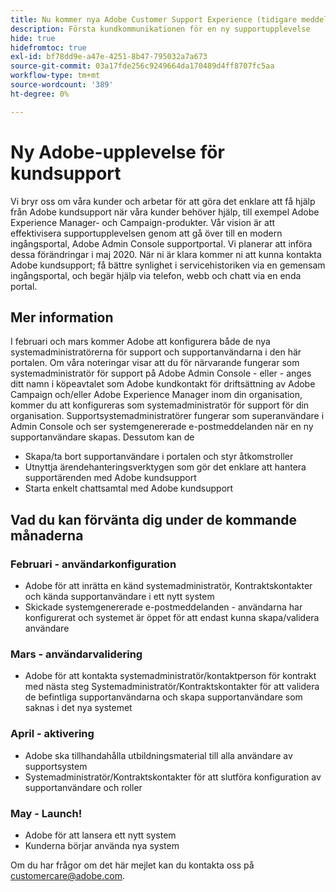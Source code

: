 ```yaml
---
title: Nu kommer nya Adobe Customer Support Experience (tidigare meddelande)
description: Första kundkommunikationen för en ny supportupplevelse
hide: true
hidefromtoc: true
exl-id: bf78dd9e-a47e-4251-8b47-795032a7a673
source-git-commit: 03a17fde256c9249664da170489d4ff8707fc5aa
workflow-type: tm+mt
source-wordcount: '389'
ht-degree: 0%

---
```


# Ny Adobe-upplevelse för kundsupport

Vi bryr oss om våra kunder och arbetar för att göra det enklare att få hjälp från Adobe kundsupport när våra kunder behöver hjälp, till exempel Adobe Experience Manager- och Campaign-produkter. Vår vision är att effektivisera supportupplevelsen genom att gå över till en modern ingångsportal, Adobe Admin Console supportportal. Vi planerar att införa dessa förändringar i maj 2020. När ni är klara kommer ni att kunna kontakta Adobe kundsupport; få bättre synlighet i servicehistoriken via en gemensam ingångsportal, och begär hjälp via telefon, webb och chatt via en enda portal.

## Mer information

I februari och mars kommer Adobe att konfigurera både de nya systemadministratörerna för support och supportanvändarna i den här portalen. Om våra noteringar visar att du för närvarande fungerar som systemadministratör för support på Adobe Admin Console - eller - anges ditt namn i köpeavtalet som Adobe kundkontakt för driftsättning av Adobe Campaign och/eller Adobe Experience Manager inom din organisation, kommer du att konfigureras som systemadministratör för support för din organisation.
Supportsystemadministratörer fungerar som superanvändare i Admin Console och ser systemgenererade e-postmeddelanden när en ny supportanvändare skapas. Dessutom kan de

* Skapa/ta bort supportanvändare i portalen och styr åtkomstroller
* Utnyttja ärendehanteringsverktygen som gör det enklare att hantera supportärenden med Adobe kundsupport
* Starta enkelt chattsamtal med Adobe kundsupport

## Vad du kan förvänta dig under de kommande månaderna

### Februari - användarkonfiguration

* Adobe för att inrätta en känd systemadministratör, Kontraktskontakter och kända supportanvändare i ett nytt system
* Skickade systemgenererade e-postmeddelanden - användarna har konfigurerat och systemet är öppet för att endast kunna skapa/validera användare


### Mars - användarvalidering

* Adobe för att kontakta systemadministratör/kontaktperson för kontrakt med nästa steg Systemadministratör/Kontraktskontakter för att validera de befintliga supportanvändarna och skapa supportanvändare som saknas i det nya systemet

### April - aktivering

* Adobe ska tillhandahålla utbildningsmaterial till alla användare av supportsystem
* Systemadministratör/Kontraktskontakter för att slutföra konfiguration av supportanvändare och roller

### May - Launch!

* Adobe för att lansera ett nytt system
* Kunderna börjar använda nya system

Om du har frågor om det här mejlet kan du kontakta oss på [customercare@adobe.com](mailto:customercare@adobe.com).
